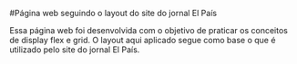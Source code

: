 #Página web seguindo o layout do site do jornal El País
<p>Essa página web foi desenvolvida com o objetivo de praticar os conceitos de display flex e grid. O layout aqui aplicado segue como base o que é utilizado pelo site do jornal El País.</p>